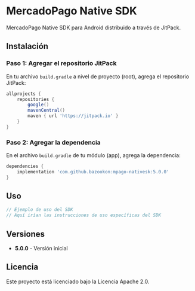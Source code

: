 # MercadoPago Native SDK

MercadoPago Native SDK para Android distribuido a través de JitPack.

## Instalación

### Paso 1: Agregar el repositorio JitPack

En tu archivo `build.gradle` a nivel de proyecto (root), agrega el repositorio JitPack:

```gradle
allprojects {
    repositories {
        google()
        mavenCentral()
        maven { url 'https://jitpack.io' }
    }
}
```

### Paso 2: Agregar la dependencia

En el archivo `build.gradle` de tu módulo (app), agrega la dependencia:

```gradle
dependencies {
    implementation 'com.github.bazookon:mpago-nativesk:5.0.0'
}
```

## Uso

```kotlin
// Ejemplo de uso del SDK
// Aquí irían las instrucciones de uso específicas del SDK
```

## Versiones

- **5.0.0** - Versión inicial

## Licencia

Este proyecto está licenciado bajo la Licencia Apache 2.0.

